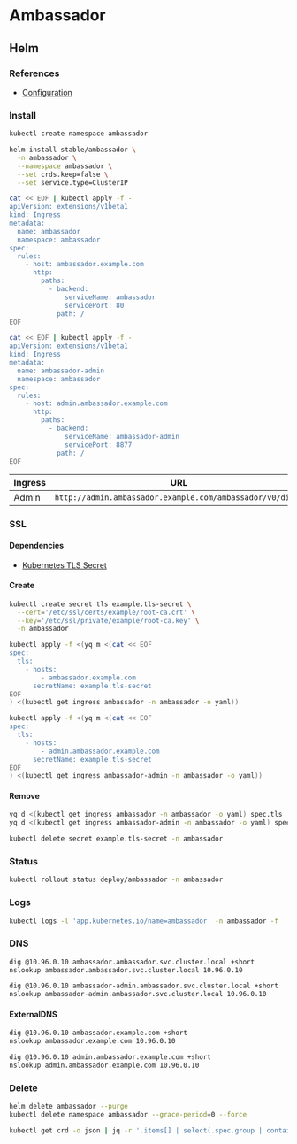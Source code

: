 # Ambassador

## Helm

### References

- [Configuration](https://github.com/helm/charts/tree/master/stable/ambassador#configuration)

### Install

```sh
kubectl create namespace ambassador
```

```sh
helm install stable/ambassador \
  -n ambassador \
  --namespace ambassador \
  --set crds.keep=false \
  --set service.type=ClusterIP
```

```sh
cat << EOF | kubectl apply -f -
apiVersion: extensions/v1beta1
kind: Ingress
metadata:
  name: ambassador
  namespace: ambassador
spec:
  rules:
    - host: ambassador.example.com
      http:
        paths:
          - backend:
              serviceName: ambassador
              servicePort: 80
            path: /
EOF
```

```sh
cat << EOF | kubectl apply -f -
apiVersion: extensions/v1beta1
kind: Ingress
metadata:
  name: ambassador-admin
  namespace: ambassador
spec:
  rules:
    - host: admin.ambassador.example.com
      http:
        paths:
          - backend:
              serviceName: ambassador-admin
              servicePort: 8877
            path: /
EOF
```

| Ingress | URL |
| --- | --- |
| Admin | `http://admin.ambassador.example.com/ambassador/v0/diag/` |

### SSL

#### Dependencies

- [Kubernetes TLS Secret](/k8s-tls-secret.md)

#### Create

```sh
kubectl create secret tls example.tls-secret \
  --cert='/etc/ssl/certs/example/root-ca.crt' \
  --key='/etc/ssl/private/example/root-ca.key' \
  -n ambassador
```

```sh
kubectl apply -f <(yq m <(cat << EOF
spec:
  tls:
    - hosts:
        - ambassador.example.com
      secretName: example.tls-secret
EOF
) <(kubectl get ingress ambassador -n ambassador -o yaml))
```

```sh
kubectl apply -f <(yq m <(cat << EOF
spec:
  tls:
    - hosts:
        - admin.ambassador.example.com
      secretName: example.tls-secret
EOF
) <(kubectl get ingress ambassador-admin -n ambassador -o yaml))
```

#### Remove

```sh
yq d <(kubectl get ingress ambassador -n ambassador -o yaml) spec.tls | kubectl apply -f -
yq d <(kubectl get ingress ambassador-admin -n ambassador -o yaml) spec.tls | kubectl apply -f -

kubectl delete secret example.tls-secret -n ambassador
```

### Status

```sh
kubectl rollout status deploy/ambassador -n ambassador
```

### Logs

```sh
kubectl logs -l 'app.kubernetes.io/name=ambassador' -n ambassador -f
```

### DNS

```sh
dig @10.96.0.10 ambassador.ambassador.svc.cluster.local +short
nslookup ambassador.ambassador.svc.cluster.local 10.96.0.10

dig @10.96.0.10 ambassador-admin.ambassador.svc.cluster.local +short
nslookup ambassador-admin.ambassador.svc.cluster.local 10.96.0.10
```

#### ExternalDNS

```sh
dig @10.96.0.10 ambassador.example.com +short
nslookup ambassador.example.com 10.96.0.10

dig @10.96.0.10 admin.ambassador.example.com +short
nslookup admin.ambassador.example.com 10.96.0.10
```

### Delete

```sh
helm delete ambassador --purge
kubectl delete namespace ambassador --grace-period=0 --force

kubectl get crd -o json | jq -r '.items[] | select(.spec.group | contains("getambassador.io")) | .metadata.name' | xargs kubectl delete crd
```
